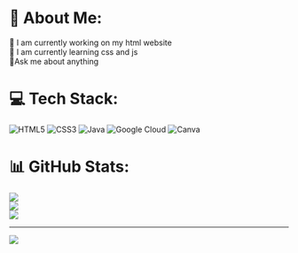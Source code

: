 # 💫 About Me:
🔭 I am currently working on my html website<br>🌱 I am currently learning css and js<br>💬Ask me about anything


# 💻 Tech Stack:
![HTML5](https://img.shields.io/badge/html5-%23E34F26.svg?style=for-the-badge&logo=html5&logoColor=white) ![CSS3](https://img.shields.io/badge/css3-%231572B6.svg?style=for-the-badge&logo=css3&logoColor=white) ![Java](https://img.shields.io/badge/java-%23ED8B00.svg?style=for-the-badge&logo=openjdk&logoColor=white) ![Google Cloud](https://img.shields.io/badge/GoogleCloud-%234285F4.svg?style=for-the-badge&logo=google-cloud&logoColor=white) ![Canva](https://img.shields.io/badge/Canva-%2300C4CC.svg?style=for-the-badge&logo=Canva&logoColor=white)
# 📊 GitHub Stats:
![](https://github-readme-stats.vercel.app/api?username=DasVicgeta&theme=dark&hide_border=false&include_all_commits=false&count_private=false)<br/>
![](https://github-readme-streak-stats.herokuapp.com/?user=DasVicgeta&theme=dark&hide_border=false)<br/>
![](https://github-readme-stats.vercel.app/api/top-langs/?username=DasVicgeta&theme=dark&hide_border=false&include_all_commits=false&count_private=false&layout=compact)

---
[![](https://visitcount.itsvg.in/api?id=DasVicgeta&icon=0&color=0)](https://visitcount.itsvg.in)

  
<!-- Proudly created with GPRM ( https://gprm.itsvg.in ) -->
